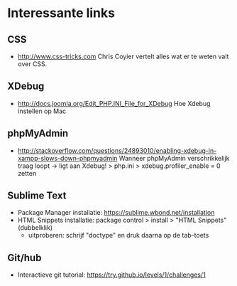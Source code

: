 # Interessante links

## CSS

- http://www.css-tricks.com Chris Coyier vertelt alles wat er te weten valt over CSS.

## XDebug
- http://docs.joomla.org/Edit_PHP.INI_File_for_XDebug Hoe Xdebug instellen op Mac


## phpMyAdmin
- http://stackoverflow.com/questions/24893010/enabling-xdebug-in-xampp-slows-down-phpmyadmin Wanneer phpMyAdmin verschrikkelijk traag loopt -> ligt aan Xdebug! > php.ini > xdebug.profiler_enable = 0 zetten

## Sublime Text
- Package Manager installatie: https://sublime.wbond.net/installation
- HTML Snippets installatie: package control > install > "HTML Snippets" (dubbelklik)
    - uitproberen: schrijf "doctype" en druk daarna op de tab-toets

## Git/hub
- Interactieve git tutorial: https://try.github.io/levels/1/challenges/1

